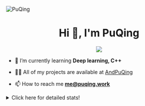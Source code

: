 ![PuQing](https://user-images.githubusercontent.com/27223114/171565019-9a56fae6-b08b-421f-99db-7e830da42371.png)

<h1 align="center">Hi 👋, I'm PuQing</h1>

<p align="center">
  <img src="https://github-widgetbox.vercel.app/api/profile?username=AndPuQing&data=followers,repositories,stars,commits"/>
</p>

- 🌱 I’m currently learning **Deep learning, C++**

- 👨‍💻 All of my projects are available at [AndPuQing](https://github.com/AndPuQing)

- 📫 How to reach me **me@puqing.work**

<details>
<summary>Click here for detailed stats!</summary>

<!--START_SECTION:waka-->
**I'm a Night 🦉** 

```text
🌞 Morning    34 commits     ██░░░░░░░░░░░░░░░░░░░░░░░   10.27% 
🌆 Daytime    120 commits    █████████░░░░░░░░░░░░░░░░   36.25% 
🌃 Evening    118 commits    █████████░░░░░░░░░░░░░░░░   35.65% 
🌙 Night      59 commits     ████░░░░░░░░░░░░░░░░░░░░░   17.82%

```


📊 **This Week I Spent My Time On** 

```text
💬 Programming Languages: 
Jupyter Notebook         10 hrs 22 mins      ██████████████░░░░░░░░░░░   57.7% 
Python                   6 hrs 28 mins       █████████░░░░░░░░░░░░░░░░   35.95% 
JavaScript               1 hr 5 mins         █░░░░░░░░░░░░░░░░░░░░░░░░   6.02% 
GitIgnore file           3 mins              ░░░░░░░░░░░░░░░░░░░░░░░░░   0.29% 
Other                    0 secs              ░░░░░░░░░░░░░░░░░░░░░░░░░   0.03%

🔥 Editors: 
VS Code                  14 hrs 9 mins       ███████████████████░░░░░░   78.73% 
PyCharm                  2 hrs 11 mins       ███░░░░░░░░░░░░░░░░░░░░░░   12.19% 
DataSpell                1 hr 37 mins        ██░░░░░░░░░░░░░░░░░░░░░░░   9.07%

💻 Operating System: 
Windows                  17 hrs 59 mins      █████████████████████████   100.0%

```


<!--END_SECTION:waka-->
</details>
